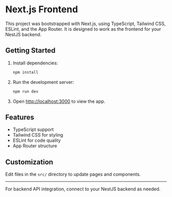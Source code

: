 # Next.js Frontend

This project was bootstrapped with Next.js, using TypeScript, Tailwind CSS, ESLint, and the App Router. It is designed to work as the frontend for your NestJS backend.

## Getting Started

1. Install dependencies:
   ```sh
   npm install
   ```
2. Run the development server:
   ```sh
   npm run dev
   ```
3. Open [http://localhost:3000](http://localhost:3000) to view the app.

## Features
- TypeScript support
- Tailwind CSS for styling
- ESLint for code quality
- App Router structure

## Customization
Edit files in the `src/` directory to update pages and components.

---

For backend API integration, connect to your NestJS backend as needed.
